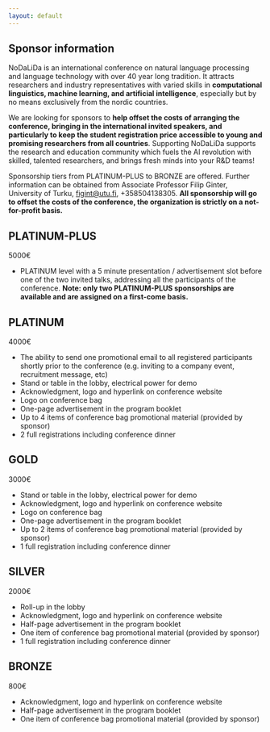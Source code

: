 ```yaml
---
layout: default
---
```


## Sponsor information 

NoDaLiDa is an international conference on natural language processing and language technology with over 40 year long tradition.  It attracts researchers and industry representatives with varied skills in **computational linguistics, machine learning, and artificial intelligence**, especially but by no means exclusively from the nordic countries.

We are looking for sponsors to **help offset the costs of arranging the conference, bringing in the international invited speakers, and particularly to keep the student registration price accessible to young and promising researchers from all countries**.  Supporting NoDaLiDa supports the research and education community which fuels the AI revolution with skilled, talented researchers, and brings fresh minds into your R&D teams!

Sponsorship tiers from PLATINUM-PLUS to BRONZE are offered. Further information can be obtained from Associate Professor Filip Ginter, University of Turku, figint@utu.fi, +358504138305. **All sponsorship will go to offset the costs of the conference, the organization is strictly on a not-for-profit basis.**


## PLATINUM-PLUS

5000€

* PLATINUM level with a 5 minute presentation / advertisement slot before one of the two invited talks, addressing all the participants of the conference. **Note: only two PLATINUM-PLUS sponsorships are available and are assigned on a first-come basis.**


## PLATINUM

4000€

* The ability to send one promotional email to all registered participants shortly prior to the conference (e.g. inviting to a company event, recruitment message, etc)
* Stand or table in the lobby, electrical power for demo
* Acknowledgment, logo and hyperlink on conference website
* Logo on conference bag
* One-page advertisement in the program booklet
* Up to 4 items of conference bag promotional material (provided by sponsor)
* 2 full registrations including conference dinner


## GOLD

3000€

* Stand or table in the lobby, electrical power for demo
* Acknowledgment, logo and hyperlink on conference website
* Logo on conference bag
* One-page advertisement in the program booklet
* Up to 2 items of conference bag promotional material (provided by sponsor)
* 1 full registration including conference dinner



## SILVER

2000€

* Roll-up in the lobby
* Acknowledgment, logo and hyperlink on conference website
* Half-page advertisement in the program booklet
* One item of conference bag promotional material (provided by sponsor)
* 1 full registration including conference dinner


## BRONZE

800€

* Acknowledgment, logo and hyperlink on conference website
* Half-page advertisement in the program booklet
* One item of conference bag promotional material (provided by sponsor)

